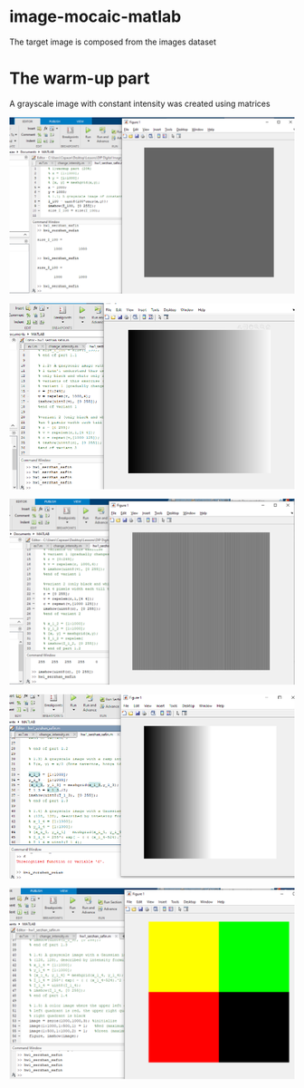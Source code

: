 # image-mocaic-matlab
The target image is composed from the images dataset

# The warm-up part
A grayscale image with constant intensity was created using matrices

![Figure 1. Part 1: 1.1](figures/1.1_(part_1).PNG)

![Figure 1. Part 1: 1.1](figures/1.2_variant_1st(part_1).PNG)

![Figure 1. Part 1: 1.1](figures/1.2_variant_2nd(part_1).PNG)

![Figure 1. Part 1: 1.1](figures/1.3(part_1).PNG)

![Figure 1. Part 1: 1.1](figures/1.5(part_1).PNG)




